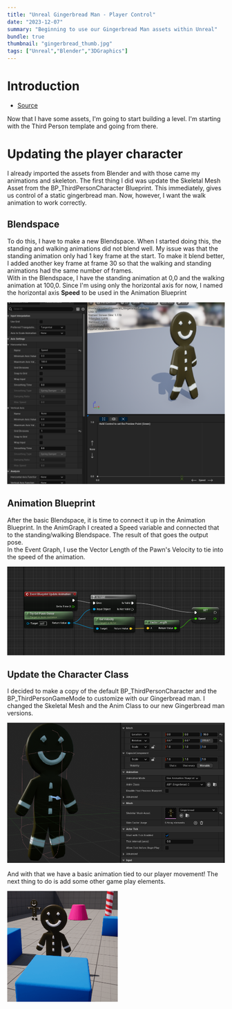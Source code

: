 ```yaml
---
title: "Unreal Gingerbread Man - Player Control"
date: "2023-12-07"
summary: "Beginning to use our Gingerbread Man assets within Unreal"
bundle: true
thumbnail: "gingerbread_thumb.jpg"
tags: ["Unreal","Blender","3DGraphics"]
---
```

# Introduction
- [Source](https://github.com/Corey255A1/Unreal-GingerbreadMan/)  

Now that I have some assets, I'm going to start building a level. I'm starting with the Third Person template and going from there.

# Updating the player character
I already imported the assets from Blender and with those came my animations and skeleton. The first thing I did was update the Skeletal Mesh Asset from the BP_ThirdPersonCharacter Blueprint. This immediately, gives us control of a static gingerbread man. Now, however, I want the walk animation to work correctly.

## Blendspace
To do this, I have to make a new Blendspace. When I started doing this, the standing and walking animations did not blend well. My issue was that the standing animation only had 1 key frame at the start. To make it blend better, I added another key frame at frame 30 so that the walking and standing animations had the same number of frames.  
With in the Blendspace, I have the standing animation at 0,0 and the walking animation at 100,0.
Since I'm using only the horizontal axis for now, I named the horizontal axis **Speed** to be used in the Animation Blueprint

![Blendspace](blendspace_walking.png)

## Animation Blueprint
After the basic Blendspace, it is time to connect it up in the Animation Blueprint. In the AnimGraph I created a Speed variable and connected that to the standing/walking Blendspace. The result of that goes the output pose.  
In the Event Graph, I use the Vector Length of the Pawn's Velocity to tie into the speed of the animation.

![Basic ABP](basic_abp_event.png)

## Update the Character Class
I decided to make a copy of the default BP_ThirdPersonCharacter and the BP_ThirdPersonGameMode to customize with our Gingerbread man.
I changed the Skeletal Mesh and the Anim Class to our new Gingerbread man versions.

![Gingerbread Character](bp_gingerbreadman.png)


And with that we have a basic animation tied to our player movement!
The next thing to do is add some other game play elements.

![Gingerbread Walking](gingerbread_walking_sm.gif)

